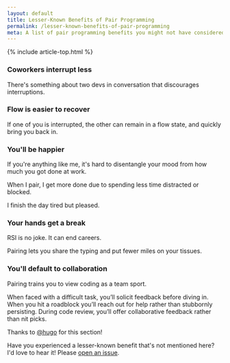 ```yaml
---
layout: default
title: Lesser-Known Benefits of Pair Programming
permalink: /lesser-known-benefits-of-pair-programming
meta: A list of pair programming benefits you might not have considered before.
---
```


{% include article-top.html %}

### Coworkers interrupt less

There's something about two devs in conversation that discourages interruptions.

### Flow is easier to recover

If one of you is interrupted, the other can remain in a flow state, and quickly bring you back in.

### You'll be happier

If you're anything like me, it's hard to disentangle your mood from how much you got done at work.

When I pair, I get more done due to spending less time distracted or blocked. 

I finish the day tired but pleased.

### Your hands get a break

RSI is no joke. It can end careers.

Pairing lets you share the typing and put fewer miles on your tissues.

### You'll default to collaboration

Pairing trains you to view coding as a team sport. 

When faced with a difficult task, you’ll solicit feedback before diving in.
When you hit a roadblock you’ll reach out for help rather than stubbornly
persisting. During code review, you’ll offer collaborative feedback rather than
nit picks. 

<p class="text-sm">Thanks to <a href="https://github.com/hugo">@hugo</a> for this section!</p>

<p class="text-sm pt-10 italic">Have you experienced a lesser-known benefit that's not mentioned here? I'd love to hear it! Please <a href="https://github.com/tupleapp/pair-programming-guide/issues/new">open an issue</a>.</p>
